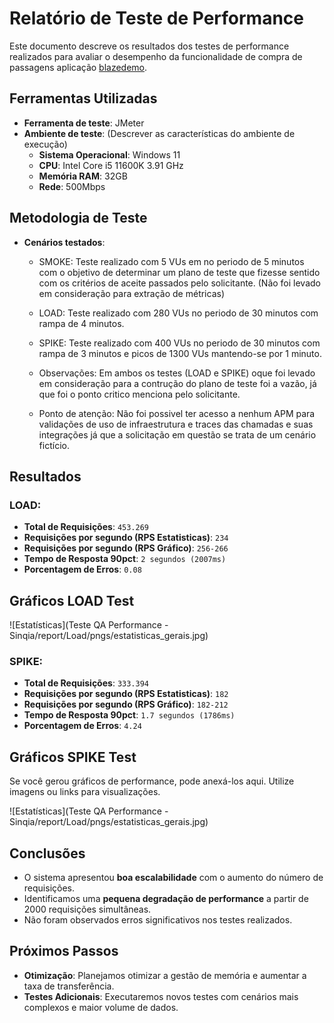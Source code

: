 # Relatório de Teste de Performance

Este documento descreve os resultados dos testes de performance realizados para avaliar o desempenho da funcionalidade de compra de passagens aplicação <a href="https://www.blazedemo.com/">blazedemo</a>.

## Ferramentas Utilizadas
- **Ferramenta de teste**: JMeter
- **Ambiente de teste**: (Descrever as características do ambiente de execução)
  - **Sistema Operacional**: Windows 11
  - **CPU**: Intel Core i5 11600K 3.91 GHz
  - **Memória RAM**: 32GB
  - **Rede**: 500Mbps
  
## Metodologia de Teste
- **Cenários testados**:
  - SMOKE: Teste realizado com 5 VUs em no periodo de 5 minutos com o objetivo de determinar um plano de teste que fizesse sentido com os critérios de aceite passados pelo solicitante. (Não foi levado em consideração para extração de métricas)
  - LOAD: Teste realizado com 280 VUs no periodo de 30 minutos com rampa de 4 minutos.
  - SPIKE: Teste realizado com 400 VUs no periodo de 30 minutos com rampa de 3 minutos e picos de 1300 VUs mantendo-se por 1 minuto.
  
  - Observações: Em ambos os testes (LOAD e SPIKE) oque foi levado em consideração para a contrução do plano de teste foi a vazão, já que foi o ponto critico menciona pelo solicitante.

  - Ponto de atenção: Não foi possivel ter acesso a nenhum APM para validações de uso de infraestrutura e traces das chamadas e suas integrações já que a solicitação em questão se trata de um cenário fictício.
  
## Resultados

### LOAD:
- **Total de Requisições**: `453.269`
- **Requisições por segundo (RPS Estatisticas)**: `234`
- **Requisições por segundo (RPS Gráfico)**: `256-266`
- **Tempo de Resposta 90pct**: `2 segundos (2007ms)`
- **Porcentagem de Erros**: `0.08`

## Gráficos LOAD Test

![Estatísticas](Teste QA Performance - Sinqia/report/Load/pngs/estatisticas_gerais.jpg)

### SPIKE:
- **Total de Requisições**: `333.394`
- **Requisições por segundo (RPS Estatisticas)**: `182`
- **Requisições por segundo (RPS Gráfico)**: `182-212`
- **Tempo de Resposta 90pct**: `1.7 segundos (1786ms)`
- **Porcentagem de Erros**: `4.24`

## Gráficos SPIKE Test
Se você gerou gráficos de performance, pode anexá-los aqui. Utilize imagens ou links para visualizações.

![Estatísticas](Teste QA Performance - Sinqia/report/Load/pngs/estatisticas_gerais.jpg)

## Conclusões
- O sistema apresentou **boa escalabilidade** com o aumento do número de requisições.
- Identificamos uma **pequena degradação de performance** a partir de 2000 requisições simultâneas.
- Não foram observados erros significativos nos testes realizados.

## Próximos Passos
- **Otimização**: Planejamos otimizar a gestão de memória e aumentar a taxa de transferência.
- **Testes Adicionais**: Executaremos novos testes com cenários mais complexos e maior volume de dados.

